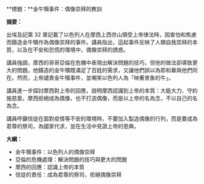 **標題：**金牛犢事件：偶像崇拜的教訓

**摘要：**

出埃及記第 32 章記載了以色列人在摩西上西奈山領受上帝律法時，因害怕和焦慮而鑄造金牛犢作為偶像崇拜的事件。講員指出，這起事件反映了人類自我崇拜的本質，以及在不安和恐慌的環境中，偶像崇拜的誘惑。

講員強調，摩西的哥哥亞倫在危機中表現出解決問題的技巧，但他的做法卻導致更大的問題。他鑄造的金牛犢既滿足了百姓的需求，又讓他們誤以為耶和華與他們同在。然而，上帝譴責金牛犢事件，並嘲笑以色列人為「映著景象的牛」。

講員進一步探討摩西對上帝的回應，說明摩西認識到上帝的本質：大能大力、守約施慈愛。摩西拒絕成為偶像，也不打造偶像，而是以上帝的名為念，不以自己的名為念。

講員呼籲信徒在面對疫情等不安的環境時，不要加入製造偶像的行列，而是要成為君尊的祭司，為國家代求，並在生活中見證上帝的恩典。

**大綱：**

* 金牛犢事件：以色列人的偶像崇拜
* 亞倫的危機處理：解決問題的技巧與更大的問題
* 摩西的回應：認識上帝的本質
* 信徒的責任：成為君尊的祭司，拒絕偶像崇拜